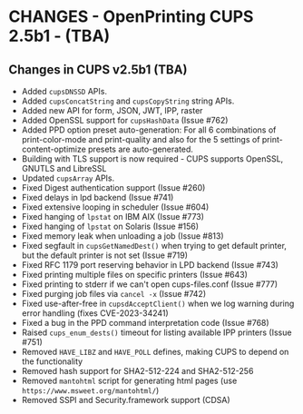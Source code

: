 CHANGES - OpenPrinting CUPS 2.5b1 - (TBA)
==============================================

Changes in CUPS v2.5b1 (TBA)
----------------------------

- Added `cupsDNSSD` APIs.
- Added `cupsConcatString` and `cupsCopyString` string APIs.
- Added new API for form, JSON, JWT, IPP, raster
- Added OpenSSL support for `cupsHashData` (Issue #762)
- Added PPD option preset auto-generation: For all 6 combinations of
  print-color-mode and print-quality and also for the 5 settings of
  print-content-optimize presets are auto-generated.
- Building with TLS support is now required - CUPS supports OpenSSL, GNUTLS
  and LibreSSL
- Updated `cupsArray` APIs.
- Fixed Digest authentication support (Issue #260)
- Fixed delays in lpd backend (Issue #741)
- Fixed extensive looping in scheduler (Issue #604)
- Fixed hanging of `lpstat` on IBM AIX (Issue #773)
- Fixed hanging of `lpstat` on Solaris (Issue #156)
- Fixed memory leak when unloading a job (Issue #813)
- Fixed segfault in `cupsGetNamedDest()` when trying to get default printer, but
  the default printer is not set (Issue #719)
- Fixed RFC 1179 port reserving behavior in LPD backend (Issue #743)
- Fixed printing multiple files on specific printers (Issue #643)
- Fixed printing to stderr if we can't open cups-files.conf (Issue #777)
- Fixed purging job files via `cancel -x` (Issue #742)
- Fixed use-after-free in `cupsdAcceptClient()` when we log warning during error
  handling (fixes CVE-2023-34241)
- Fixed a bug in the PPD command interpretation code (Issue #768)
- Raised `cups_enum_dests()` timeout for listing available IPP printers (Issue #751)
- Removed `HAVE_LIBZ` and `HAVE_POLL` defines, making CUPS to depend
  on the functionality
- Removed hash support for SHA2-512-224 and SHA2-512-256
- Removed `mantohtml` script for generating html pages (use
  `https://www.msweet.org/mantohtml/`)
- Removed SSPI and Security.framework support (CDSA)
